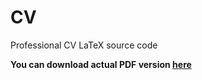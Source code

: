 # CV

Professional CV LaTeX source code

**You can download actual PDF version [here](https://github.com/litleleprikon/cv/releases/tag/v1.0)**
